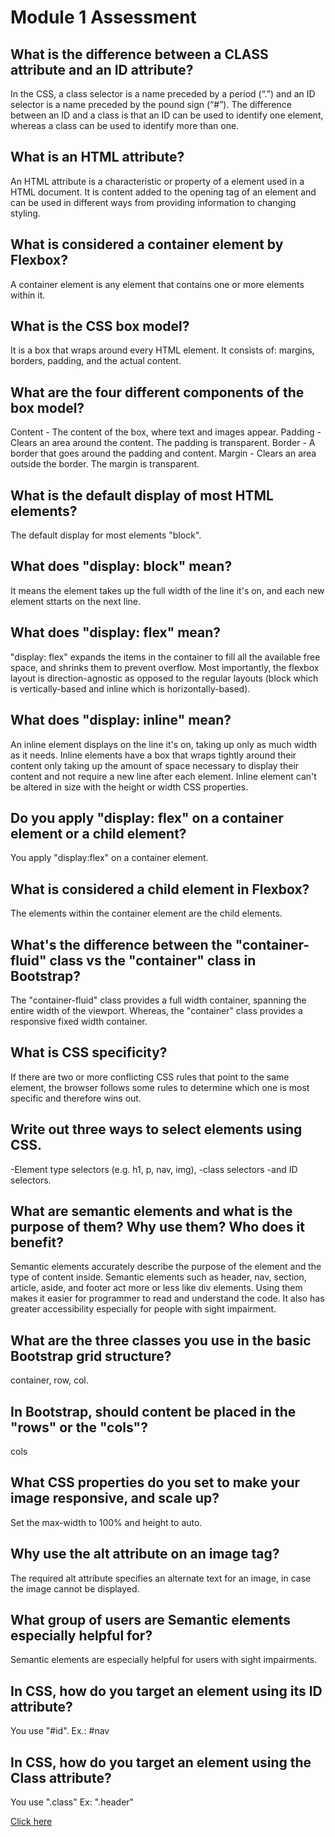 # Module 1 Assessment

## What is the difference between a CLASS attribute and an ID attribute?
In the CSS, a class selector is a name preceded by a period (“.”) and an ID selector is a name preceded by the pound sign (“#”). The difference between an ID and a class is that an ID can be used to identify one element, whereas a class can be used to identify more than one.

## What is an HTML attribute?
An HTML attribute is a characteristic or property of a element used in a HTML document.
It is content added to the opening tag of an element and can be used in different ways from providing information to changing styling.

## What is considered a container element by Flexbox?
A container element is any element that contains one or more elements within it.

## What is the CSS box model?
It is a box that wraps around every HTML element. It consists of: margins, borders, padding, and the actual content.

## What are the four different components of the box model?
Content - The content of the box, where text and images appear.
Padding - Clears an area around the content. The padding is transparent.
Border - A border that goes around the padding and content.
Margin - Clears an area outside the border. The margin is transparent.

## What is the default display of most HTML elements?
The default display for most elements "block".

## What does "display: block" mean?
It means the element takes up the full width of the line it's on, and each new element sttarts on the next line.

## What does "display: flex" mean?
"display: flex" expands the items in the container to fill all the available free space, and shrinks them to prevent overflow. 
Most importantly, the flexbox layout is direction-agnostic as opposed to the regular layouts (block which is vertically-based and inline which is horizontally-based).

## What does "display: inline" mean?
An inline element displays on the line it's on, taking up only as much width as it needs.
Inline elements have a box that wraps tightly around their content only taking up the amount of space necessary to display their content and not require a new line after each element. Inline element can't be altered in size with the height or width CSS properties.

## Do you apply "display: flex" on a container element or a child element?
You apply "display:flex" on a container element.

## What is considered a child element in Flexbox?
The elements within the container element are the child elements.

## What's the difference between the "container-fluid" class vs the "container" class in Bootstrap?
The "container-fluid" class provides a full width container, spanning the entire width of the viewport.
Whereas, the "container" class provides a responsive fixed width container. 

## What is CSS specificity?
If there are two or more conflicting CSS rules that point to the same element, the browser follows some rules to determine which one is most specific and therefore wins out.

## Write out three ways to select elements using CSS.
-Element type selectors (e.g. h1, p, nav, img), 
-class selectors 
-and ID selectors.

## What are semantic elements and what is the purpose of them? Why use them? Who does it benefit?
Semantic elements accurately describe the purpose of the element and the type of content inside. Semantic elements such as header, nav, section, article, aside, and footer act more or less like div elements. Using them makes it easier for programmer to read and understand the code. It also has greater accessibility especially for people with sight impairment.

## What are the three classes you use in the basic Bootstrap grid structure?
container, row, col.

## In Bootstrap, should content be placed in the "rows" or the "cols"?
cols

## What CSS properties do you set to make your image responsive, and scale up?
Set the max-width to 100% and height to auto.

## Why use the alt attribute on an image tag?
The required alt attribute specifies an alternate text for an image, in case the image cannot be displayed.

## What group of users are Semantic elements especially helpful for?
Semantic elements are especially helpful for users with sight impairments.

## In CSS, how do you target an element using its ID attribute?
You use "#id". Ex.: #nav

## In CSS, how do you target an element using the Class attribute?
You use ".class"
Ex: ".header"

[Click here](https://roots-technology.mykajabi.com/assessments/2147490745/assessment_results/2148750037?result_token=BAhbB2wrB9VSE4BVOiBBY3RpdmVTdXBwb3J0OjpUaW1lV2l0aFpvbmVbCEl1OglUaW1lDRNXHsBX3xdxCToJem9uZUkiCFVUQwY6BkVGOg1uYW5vX251bWkCkAE6DW5hbm9fZGVuaQY6DXN1Ym1pY3JvIgZASSIIVVRDBjsIVEAL--30654cd44e1533db799a8ba884330d0c22cc98b0)

